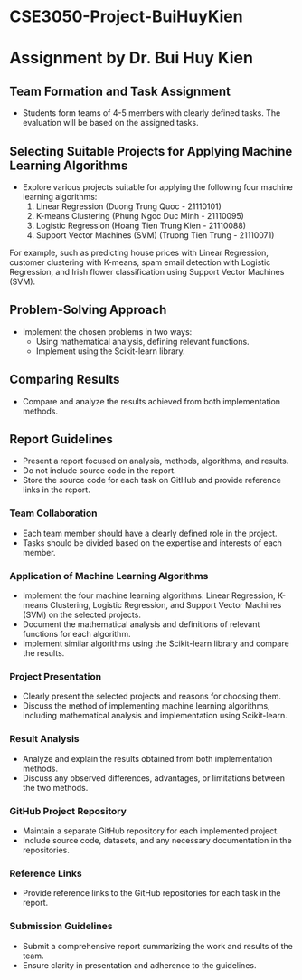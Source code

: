 # CSE3050-Project-BuiHuyKien
# Assignment by Dr. Bui Huy Kien

## Team Formation and Task Assignment
- Students form teams of 4-5 members with clearly defined tasks. The evaluation will be based on the assigned tasks.

## Selecting Suitable Projects for Applying Machine Learning Algorithms
- Explore various projects suitable for applying the following four machine learning algorithms:
  1. Linear Regression (Duong Trung Quoc - 21110101)
  2. K-means Clustering (Phung Ngoc Duc Minh - 21110095)
  3. Logistic Regression (Hoang Tien Trung Kien - 21110088)
  4. Support Vector Machines (SVM) (Truong Tien Trung - 21110071)

For example, such as predicting house prices with Linear Regression, customer clustering with K-means, spam email detection with Logistic Regression, and Irish flower classification using Support Vector Machines (SVM).

## Problem-Solving Approach
- Implement the chosen problems in two ways:
  + Using mathematical analysis, defining relevant functions.
  + Implement using the Scikit-learn library.

## Comparing Results
- Compare and analyze the results achieved from both implementation methods.

## Report Guidelines
- Present a report focused on analysis, methods, algorithms, and results.
- Do not include source code in the report.
- Store the source code for each task on GitHub and provide reference links in the report.

### Team Collaboration
- Each team member should have a clearly defined role in the project.
- Tasks should be divided based on the expertise and interests of each member.

### Application of Machine Learning Algorithms
- Implement the four machine learning algorithms: Linear Regression, K-means Clustering, Logistic Regression, and Support Vector Machines (SVM) on the selected projects.
- Document the mathematical analysis and definitions of relevant functions for each algorithm.
- Implement similar algorithms using the Scikit-learn library and compare the results.

### Project Presentation
- Clearly present the selected projects and reasons for choosing them.
- Discuss the method of implementing machine learning algorithms, including mathematical analysis and implementation using Scikit-learn.

### Result Analysis
- Analyze and explain the results obtained from both implementation methods.
- Discuss any observed differences, advantages, or limitations between the two methods.

### GitHub Project Repository
- Maintain a separate GitHub repository for each implemented project.
- Include source code, datasets, and any necessary documentation in the repositories.

### Reference Links
- Provide reference links to the GitHub repositories for each task in the report.

### Submission Guidelines
- Submit a comprehensive report summarizing the work and results of the team.
- Ensure clarity in presentation and adherence to the guidelines.
